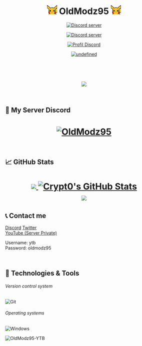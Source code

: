 <h1 align="center">
<img src="https://raw.githubusercontent.com/OldModz95-YTB/OldModz95-YTB/main/hi.gif" height="32" />
OldModz95
<img src="https://raw.githubusercontent.com/OldModz95-YTB/OldModz95-YTB/main/hi.gif" height="32" />
</h1>
<p align="center">
  <a href="https://discord.gg/MS6TMgRfqB"><img src="https://discordapp.com/api/guilds/902292316033802310/widget.png?style=banner2" alt="Discord server"></a>
</p>
<p align="center">
  <a href="https://discord.gg/M3sTyHtcK4"><img src="https://discordapp.com/api/guilds/705278191404843051/widget.png?style=banner2" alt="Discord server"></a>
</p>
<p align="center">
  <a href="https://discord.gg/M3sTyHtcK4"><img src="https://discord.c99.nl/widget/theme-2/902278011691368458.png" alt="Profil Discord"></a>
</p>
<p align="center">
<a href="https://status.watchbot.app/bot/920916816166019103">
  <img src="https://api.watchbot.app/bot/920916816166019103/widget?theme=dark" alt="undefined" />
</a>
</p>
<br>

<br>
<br>

<p align="center">
  <img alig src="https://github-profile-trophy.vercel.app/?username=OldModz95-YTB&no-frame=true&column=3&margin-w=15&margin-h=15&theme=onestar" />
</p>

<br>

## 🔧 My Server Discord
<h1 align="center">
	<a href="https://discord.gg/MS6TMgRfqB">
		<img src="https://i.ibb.co/0YCY5KD/banner-discord-dev.png" alt="OldModz95" />
	</a>
	<a href="https://github.com/OldModz95">
	<br>
	</a>
</h1>

<br>

## &#x1f4c8; GitHub Stats

<h1 align="center">
<a href="https://github.com/OldModz95-YTB">
  <img align="center" src="https://github-readme-stats.vercel.app/api/top-langs/?username=OldModz95-YTB&hide=java,html&title_color=ffffff&text_color=c9cacc&icon_color=2bbc8a&bg_color=1d1f21" />
</>
<a href="https://github.com/OldModz95-YTB">
  <img align="center" src="https://github-readme-stats.vercel.app/api?username=OldModz95-YTB&show_icons=true&line_height=27&count_private=true&title_color=ffffff&text_color=c9cacc&icon_color=ffff00&bg_color=1d1f21" alt="Crypt0's GitHub Stats" />
</a>
<br>
<a href="https://github.com/OldModz95-YTB">
  <img align="center" src="https://github-readme-streak-stats.herokuapp.com?user=OldModz95-YTB&theme=dark&background=1D1F21" />
<a/>
<br>
</h1>


## 📞 Contact me

[Discord](https://www.discord.gg/7nGTbdxh)
[Twitter](https://twitter.com/oldmodz95)
<br>
[YouTube (Server Private)](https://exotique.fr2.quickconnect.to/?launchApp=SYNO.SDS.VideoStation.AppInstance#!libOldModz95/N4IgNglgRgTghjAniAXCAFgewLYFMD6AbhACa6YC0A7CADQgDGcALrgOaZKohxhh0gADnDa5UARgC+QA)
<p>Username: ytb <br>
Password: oldmodz95</p>

<br />

## 🔧 Technologies & Tools


###### Version control system

![Git](https://img.shields.io/badge/-Git-000000?style=flat&logo=Git&logoColor=F05032)

###### Operating systems

![Windows](https://img.shields.io/badge/-Windows-000000?style=flat&logo=Windows&logoColor=FCC624)

<p align="left"> <img src="https://komarev.com/ghpvc/?username=OldModz95-YTB" alt="OldModz95-YTB" /> </p>
